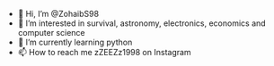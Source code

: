- 👋 Hi, I’m @ZohaibS98
- 👀 I’m interested in survival, astronomy, electronics, economics and computer science
- 🌱 I’m currently learning python
- 📫 How to reach me zZEEZz1998 on Instagram

<!---
ZohaibS98/ZohaibS98 is a ✨ special ✨ repository because its `README.md` (this file) appears on your GitHub profile.
You can click the Preview link to take a look at your changes.
--->

